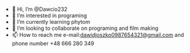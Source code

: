 - 👋 Hi, I’m @Dawcio232
- 👀 I’m interested in programing
- 🌱 I’m currently learning phytom
- 💞️ I’m looking to collaborate on programing and film making
- 📫 How to reach me e-mail:dawidjoszko0987654321@gmail.com and phone number +48 666 280 349

<!---
Dawcio232/Dawcio232 is a ✨ special ✨ repository because its `README.md` (this file) appears on your GitHub profile.
You can click the Preview link to take a look at your changes.
--->
